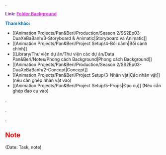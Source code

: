 .

<span style="font-weight:bold; color:rgb(112, 48, 160)">Link: </span>[<span style="font-weight:bold; color:rgb(251, 31, 255)">Folder Background</span>](file:///D:%5CPROJECTS%5CPan&Beri%5C2.Production%5CSeason%202%5CSS2Ep03-DuaXeBaBanh%5C5.Background)

<span style="font-weight:bold; color:rgb(0, 112, 192)">Tham khảo:</span>
* [[Animation Projects/Pan&Beri/Production/Season 2/SS2Ep03-DuaXeBaBanh/3-Storyboard & Animatic|Storyboard và Animatic]]
* [[Animation Projects/Pan&Beri/Project Setup/4-Bối cảnh|Bối cảnh chính]]
* [[Library/Thư viện dự án/Thư viện các dự án/Data Pan&Beri/Notes/Phong cách Background|Phong cách Background]]
* [[Animation Projects/Pan&Beri/Production/Season 2/SS2Ep03-DuaXeBaBanh/2-Concept|Concept]]
* [[Animation Projects/Pan&Beri/Project Setup/3-Nhân vật|Các nhân vật]] (nếu cần ghép nhân vật vào)
* [[Animation Projects/Pan&Beri/Project Setup/5-Props|Đạo cụ]] (Nêu cần ghép đạo cụ vào)

.

.

.


## <span style="color:rgb(255, 0, 0)">Note</span> 
(Date: Task, note)